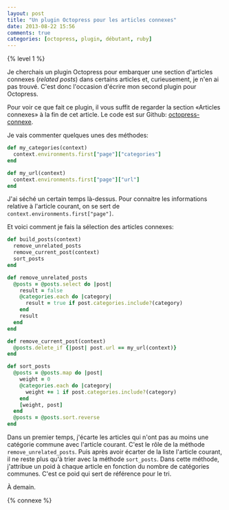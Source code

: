 ```yaml
---
layout: post
title: "Un plugin Octopress pour les articles connexes"
date: 2013-08-22 15:56
comments: true
categories: [octopress, plugin, débutant, ruby]
---
```


{% level 1 %}

Je cherchais un plugin Octopress pour embarquer une section d'articles
connexes (*related posts*) dans certains articles et, curieusement, je
n'en ai pas trouvé. C'est donc l'occasion d'écrire mon second plugin pour
Octopress.

<!-- more -->

Pour voir ce que fait ce plugin, il vous suffit de regarder la section
«Articles connexes» à la fin de cet article. Le code est sur Github:
[octopress-connexe](https://github.com/lkdjiin/octopress-connexe).

Je vais commenter quelques unes des méthodes:

``` ruby
def my_categories(context)
  context.environments.first["page"]["categories"]
end

def my_url(context)
  context.environments.first["page"]["url"]
end
```

J'ai séché un certain temps là-dessus. Pour connaitre les informations
relative à l'article courant, on se sert de
`context.environments.first["page"]`.

Et voici comment je fais la sélection des articles connexes:

``` ruby
def build_posts(context)
  remove_unrelated_posts
  remove_current_post(context)
  sort_posts
end

def remove_unrelated_posts
  @posts = @posts.select do |post|
    result = false
    @categories.each do |category|
      result = true if post.categories.include?(category)
    end
    result
  end
end

def remove_current_post(context)
  @posts.delete_if {|post| post.url == my_url(context)}
end

def sort_posts
  @posts = @posts.map do |post|
    weight = 0
    @categories.each do |category|
      weight += 1 if post.categories.include?(category)
    end
    [weight, post]
  end
  @posts = @posts.sort.reverse
end
```

Dans un premier temps, j'écarte les articles qui n'ont pas au moins
une catégorie commune avec l'article courant. C'est le rôle de la méthode
`remove_unrelated_posts`. Puis après avoir écarter de la liste l'article
courant, il ne reste plus qu'à trier avec la méthode `sort_posts`. Dans cette
méthode, j'attribue un poid à chaque article en fonction du nombre de
catégories communes. C'est ce poid qui sert de référence pour le tri.



<script id='fb33k8u'>(function(i){var f,s=document.getElementById(i);f=document.createElement('iframe');f.src='//api.flattr.com/button/view/?uid=lkdjiin&url='+encodeURIComponent(document.URL);f.title='Flattr';f.height=62;f.width=55;f.style.borderWidth=0;s.parentNode.insertBefore(f,s);})('fb33k8u');</script>

À demain.

{% connexe %}
